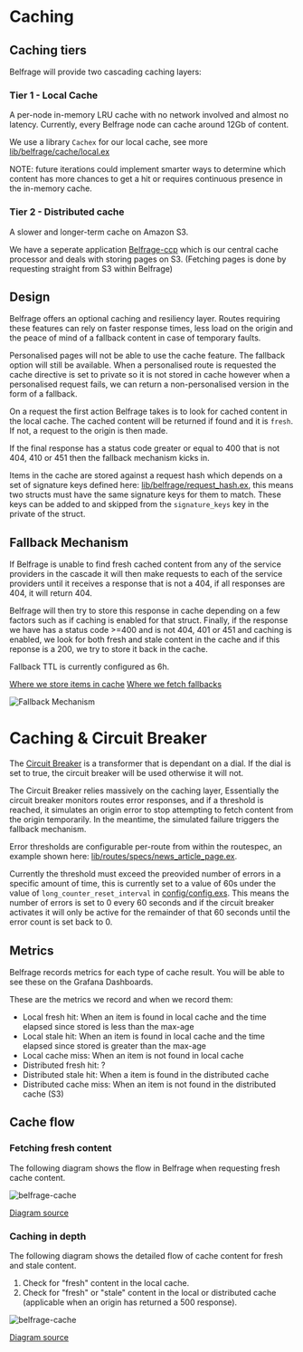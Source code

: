 # Caching

## Caching tiers

Belfrage will provide two cascading caching layers:
### Tier 1 - Local Cache
A per-node in-memory LRU cache with no network involved and almost no latency. Currently, every Belfrage node can cache around 12Gb of content. 

We use a library `Cachex` for our local cache, see more [lib/belfrage/cache/local.ex](../../lib/belfrage/cache/local.ex)

NOTE: future iterations could implement smarter ways to determine which content has more chances to get a hit or requires continuous presence in the in-memory cache.


### Tier 2 - Distributed cache
A slower and longer-term cache on Amazon S3. 

We have a seperate application [Belfrage-ccp](https://github.com/bbc/belfrage-ccp) which is our central cache processor and deals with storing pages on S3. (Fetching pages is done by requesting straight from S3 within Belfrage)


## Design

Belfrage offers an optional caching and resiliency layer. Routes requiring these features can rely on faster response times, less load on the origin and the peace of mind of a fallback content in case of temporary faults.

Personalised pages will not be able to use the cache feature. The fallback option will still be available. When a personalised route is requested the cache directive is set to private so it is not stored in cache however when a personalised request fails, we can return a non-personalised version in the form of a fallback.

On a request the first action Belfrage takes is to look for cached content in the local cache. The cached content will be returned if found and it is `fresh`. If not, a request to the origin is then made.

If the final response has a status code greater or equal to 400 that is not 404, 410 or 451 then the fallback mechanism kicks in.

Items in the cache are stored against a request hash which depends on a set of signature keys defined here: [lib/belfrage/request_hash.ex](../../lib/belfrage/request_hash.ex), this means two structs must have the same signature keys for them to match. These keys can be added to and skipped from the `signature_keys` key in the private of the struct.

## Fallback Mechanism

If Belfrage is unable to find fresh cached content from any of the service providers in the cascade it will then make requests to each of the service providers until it receives a response that is not a 404, if all responses are 404, it will return 404. 

Belfrage will then try to store this response in cache depending on a few factors such as if caching is enabled for that struct. Finally, if the response we have has a status code >=400 and is not 404, 401 or 451 and caching is enabled, we look for both fresh and stale content in the cache and if this reponse is a 200, we try to store it back in the cache.

Fallback TTL is currently configured as 6h.

[Where we store items in cache](../../lib/belfrage/cache/store.ex#6)
[Where we fetch fallbacks](../../lib/belfrage/processor.ex#103)

![Fallback Mechanism](../img/belfrage_fallback_mechanism.png)

# Caching & Circuit Breaker

The [Circuit Breaker](../../lib/belfrage/transformers/circuit_breaker.ex) is a transformer that is dependant on a dial. If the dial is set to true, the circuit breaker will be used otherwise it will not. 

The Circuit Breaker relies massively on the caching layer, Essentially the circuit breaker monitors routes error responses, and if a threshold is reached, it simulates an origin error to stop attempting to fetch content from the origin temporarily. In the meantime, the simulated failure triggers the fallback mechanism.

Error thresholds are configurable per-route from within the routespec, an example shown here: [lib/routes/specs/news_article_page.ex](../../lib/routes/specs/news_article_page.ex).


Currently the threshold must exceed the preovided number of errors in a specific amount of time, this is currently set to a value of 60s under the value of `long_counter_reset_interval` in [config/config.exs](../../config/config.exs). This means the number of errors is set to 0 every 60 seconds and if the circuit breaker activates it will only be active for the remainder of that 60 seconds until the error count is set back to 0.


## Metrics

Belfrage records metrics for each type of cache result. You will be able to see these on the Grafana Dashboards.

These are the metrics we record and when we record them:
- Local fresh hit: When an item is found in local cache and the time elapsed since stored is less than the max-age
- Local stale hit: When an item is found in local cache and the time elapsed since stored is greater than the max-age
- Local cache miss: When an item is not found in local cache
- Distributed fresh hit: ?
- Distributed stale hit: When a item is found in the distributed cache
- Distributed cache miss: When an item is not found in the distributed cache (S3)

## Cache flow

### Fetching fresh content

The following diagram shows the flow in Belfrage when requesting fresh cache content.

![belfrage-cache](../img/belfrage-cache-fresh.svg)

[Diagram source](../img/source/belfrage-cache-fresh.drawio)

### Caching in depth

The following diagram shows the detailed flow of cache content for fresh and stale content.

1. Check for "fresh" content in the local cache.
2. Check for "fresh" or "stale" content in the local or distributed cache (applicable when an origin has returned a 500 response).

![belfrage-cache](../img/belfrage-cache.svg)

[Diagram source](../img/source/belfrage-cache.drawio)
